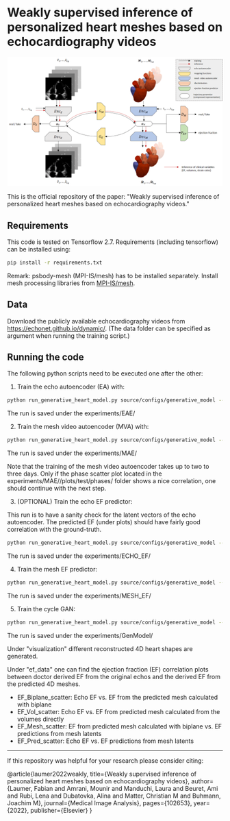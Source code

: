 # Weakly supervised inference of personalized heart meshes based on echocardiography videos
![2D to 3D Model](media/overview.png)

This is the official repository of the paper: "Weakly supervised inference of personalized heart meshes based on echocardiography
videos."

## Requirements
This code is tested on Tensorflow 2.7. Requirements (including tensorflow) can be installed using:
```bash
pip install -r requirements.txt
```
Remark: psbody-mesh (MPI-IS/mesh) has to be installed separately.
Install mesh processing libraries from [MPI-IS/mesh](https://github.com/MPI-IS/mesh).

## Data
Download the publicly available echocardiography videos from https://echonet.github.io/dynamic/. 
(The data folder can be specified as argument when running the training script.)

## Running the code
The following python scripts need to be executed one after the other:

1) Train the echo autoencoder (EA) with:
```bash
python run_generative_heart_model.py source/configs/generative_model --mode=dhb_eae  --echo_dir=<path_to_echonet_data_folder>
```
The run is saved under the experiments/EAE/<YYYYMMDD-hhmmss>

2) Train the mesh video autoencoder (MVA) with:
```bash
python run_generative_heart_model.py source/configs/generative_model --mode=dhb_mae  --echo_dir=<path_to_echonet_data_folder>
```
The run is saved under the experiments/MAE/<YYYYMMDD-hhmmss>

Note that the training of the mesh video autoencoder takes up to two to three days. Only if the phase scatter plot located in the experiments/MAE/<YYYYMMDD-hhmmss>/plots/test/phases/ folder shows a nice correlation, one should continue with the next step.

3) (OPTIONAL) Train the echo EF predictor:

This run is to have a sanity check for the latent vectors of the echo autoencoder. The predicted EF (under plots) should have fairly good correlation with the ground-truth.

```bash
python run_generative_heart_model.py source/configs/generative_model --mode=echo_ef_pred  --echo_dir=<path_to_echonet_data_folder>
```
The run is saved under the experiments/ECHO_EF/<YYYYMMDD-hhmmss>


4) Train the mesh EF predictor:
```bash
python run_generative_heart_model.py source/configs/generative_model --mode=mesh_ef_pred --echo_dir=<path_to_echonet_data_folder>
```
The run is saved under the experiments/MESH_EF/<YYYYMMDD-hhmmss>

5) Train the cycle GAN:
```bash
python run_generative_heart_model.py source/configs/generative_model --mode=gm --echo_dir=<path_to_echonet_data_folder>
```
The run is saved under the experiments/GenModel/<YYYYMMDD-hhmmss>

Under "visualization" different reconstructed 4D heart shapes are generated.

Under "ef_data" one can find the ejection fraction (EF) correlation plots between doctor derived EF from the original echos and the derived EF from the predicted 4D meshes.

- EF_Biplane_scatter: Echo EF vs. EF from the predicted mesh calculated with biplane
- EF_Vol_scatter: Echo EF vs. EF from predicted mesh calculated from the volumes directly
- EF_Mesh_scatter:  EF from predicted mesh calculated with biplane vs. EF predictions from mesh latents
- EF_Pred_scatter: Echo EF vs. EF predictions from mesh latents

---
If this repository was helpful for your research please consider citing:

  @article{laumer2022weakly,
  title={Weakly supervised inference of personalized heart meshes based on echocardiography videos},
  author={Laumer, Fabian and Amrani, Mounir and Manduchi, Laura and Beuret, Ami and Rubi, Lena and Dubatovka, Alina and Matter, Christian M and Buhmann, Joachim M},
  journal={Medical Image Analysis},
  pages={102653},
  year={2022},
  publisher={Elsevier}
}
